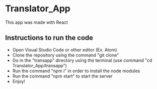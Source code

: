 # Translator_App
This app was made with React

## Instructions to run the code
 - Open Visual Studio Code or other editor (Ex. Atom)
 - Clone the repository using the command "git clone"
 - Go in the "transapp" directory using the terminal (use command "cd Translator_App/transapp")
 - Run the command "npm i" in order to install the node modules
 - Run the command "npm start" to start the server
 - Enjoy!
